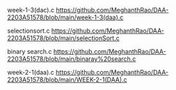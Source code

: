 week-1-3(dac).c   https://github.com/MeghanthRao/DAA-2203A51578/blob/main/week-1-3(daa).c

selectionsort.c    https://github.com/MeghanthRao/DAA-2203A51578/blob/main/selectionSort.c

binary search.c       https://github.com/MeghanthRao/DAA-2203A51578/blob/main/binaray%20search.c

week-2-1(daa).c       https://github.com/MeghanthRao/DAA-2203A51578/blob/main/WEEK-2-1(DAA).c

